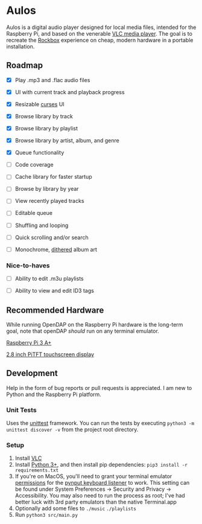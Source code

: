 # Aulos
Aulos is a digital audio player designed for local media files, intended for the Raspberry Pi, and based on the venerable [VLC media player](https://en.wikipedia.org/wiki/VLC_media_player). The goal is to recreate the [Rockbox](https://www.rockbox.org/) experience on cheap, modern hardware in a portable installation.

## Roadmap
- [x] Play .mp3 and .flac audio files

- [x] UI with current track and playback progress

- [x] Resizable [curses](https://docs.python.org/3/howto/curses.html) UI

- [x] Browse library by track

- [x] Browse library by playlist

- [x] Browse library by artist, album, and genre

- [x] Queue functionality

- [ ] Code coverage

- [ ] Cache library for faster startup

- [ ] Browse by library by year

- [ ] View recently played tracks

- [ ] Editable queue

- [ ] Shuffling and looping

- [ ] Quick scrolling and/or search

- [ ] Monochrome, [dithered](https://en.wikipedia.org/wiki/Dither) album art

### Nice-to-haves

- [ ] Ability to edit .m3u playlists

- [ ] Ability to view and edit ID3 tags

## Recommended Hardware
While running OpenDAP on the Raspberry Pi hardware is the long-term goal, note that openDAP *should* run on any terminal emulator.

[Raspberry Pi 3 A+](https://www.adafruit.com/product/4027)

[2.8 inch PiTFT touchscreen display](https://www.adafruit.com/product/1601)

## Development
Help in the form of bug reports or pull requests is appreciated. I am new to Python and the Raspberry Pi platform.

### Unit Tests
Uses the [unittest](https://docs.python.org/3/library/unittest.html) framework. You can run the tests by executing `python3 -m unittest discover -v` from the project root directory.

### Setup
1. Install [VLC](https://www.videolan.org/vlc/)
1. Install [Python 3+](https://www.python.org/), and then install pip dependencies:
`pip3 install -r requirements.txt`
1. If you're on MacOS, you'll need to grant your terminal emulator [permissions](https://support.apple.com/guide/mac-help/allow-accessibility-apps-to-access-your-mac-mh43185/mac) for the [pynput keyboard listener](https://pynput.readthedocs.io/en/latest/limitations.html#mac-osx) to work. This setting can be found under System Preferences → Security and Privacy → Accessibility. You may also need to run the process as root; I've had better luck with 3rd party emulators than the native Terminal.app
1. Optionally add some files to `./music` `./playlists`
1. Run `python3 src/main.py`
